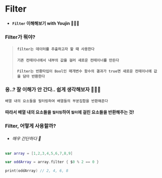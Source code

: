 # **Filter**

- #### ```Filter``` 이해해보기 with Youjin 👩🏻‍💻

### Filter가 뭐야?

> #### ```filter는 데이터를 추출하고자 할 때 사용한다```
> #### ```기존 컨테이너에서 내부의 값을 걸러 새로운 컨테이너를 만든다```
> #### ```Filter는 반환타입이 Bool인 매개변수 함수의 결과가 true면 새로운 컨테이너에 값을 담아 반환한다```
### 응..? 잘 이해가 안 간다.. 쉽게 생각해보자 👩🏻‍💻
```배열 내의 요소들을 필터링하여 배열들의 부분집합을 반환해준다``` 

#### 따라서 배열 내의 요소들을 ```필터링```하여 ```필터```에 걸린 요소들을 반환해주는 것!

### Filter, 어떻게 사용할까?
- ###### 매우 간단하다 🤔
```swift
var array = [1,2,3,4,5,6,7,8,9]

var oddArray = array.filter { $0 % 2 == 0 }

print(oddArray) // 2, 4, 6, 8
```